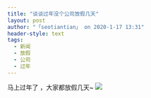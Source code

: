 ```yaml
---
title: "谈谈过年没个公司放假几天"
layout: post
author: "「seotiantian」 on 2020-1-17 13:31"
header-style: text
tags:
  - 新闻
  - 放假
  - 公司
  - 过年
---
```


<head></head>
<body>
 马上过年了 ，大家都放假几天~
 <img src="https://bbs.boniu123.cc/static/image/smiley/1ali/15.gif" smilieid="287">
 <br>
</body>


